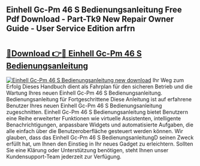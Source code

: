 ## Einhell Gc-Pm 46 S Bedienungsanleitung Free Pdf Download - Part-Tk9 New Repair Owner Guide - User Service Edition arfrn

# <h2><a href="http://df4t92u.blite.top/?on=Einhell+Gc-Pm+46+S+Bedienungsanleitung">🔗Download 👉🔴 Einhell Gc-Pm 46 S Bedienungsanleitung</a></h2>

[![Einhell Gc-Pm 46 S Bedienungsanleitung new download](https://i.imgur.com/lujVjoI.png)](http://df4t92u.blite.top/?on=Einhell+Gc-Pm+46+S+Bedienungsanleitung)
Ihr Weg zum Erfolg Dieses Handbuch dient als Fahrplan für den sicheren Betrieb und die Wartung Ihres neuen Einhell Gc-Pm 46 S Bedienungsanleitung. Bedienungsanleitung für Fortgeschrittene Diese Anleitung ist auf erfahrene Benutzer Ihres neuen Einhell Gc-Pm 46 S Bedienungsanleitung zugeschnitten. Einhell Gc-Pm 46 S Bedienungsanleitung bietet Benutzern eine Reihe erweiterter Funktionen wie virtuelle Assistenten, intelligente Benachrichtigungen, anpassbare Widgets und automatisierte Aufgaben, die alle einfach über die Benutzeroberfläche gesteuert werden können. Wir glauben, dass das Einhell Gc-Pm 46 S BedienungsanleitungD seinen Zweck erfüllt hat, um Ihnen den Einstieg in Ihr neues Gadget zu erleichtern. Sollten Sie eine Klärung oder Unterstützung benötigen, steht Ihnen unser Kundensupport-Team jederzeit zur Verfügung.
